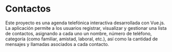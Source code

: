 # Contactos
Este proyecto es una agenda telefónica interactiva desarrollada con Vue.js. La aplicación permite a los usuarios registrar, visualizar y gestionar una lista de contactos, asignando a cada uno un nombre, número de teléfono, categoría (como familiar, amistad, laboral, etc.), así como la cantidad de mensajes y llamadas asociados a cada contacto.
